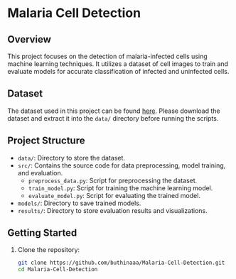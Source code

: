 # Malaria Cell Detection

## Overview

This project focuses on the detection of malaria-infected cells using machine learning techniques. It utilizes a dataset of cell images to train and evaluate models for accurate classification of infected and uninfected cells.

## Dataset

The dataset used in this project can be found [here]([link-to-your-dataset](https://www.kaggle.com/datasets/iarunava/cell-images-for-detecting-malaria)).
Please download the dataset and extract it into the `data/` directory before running the scripts.

## Project Structure

- `data/`: Directory to store the dataset.
- `src/`: Contains the source code for data preprocessing, model training, and evaluation.
  - `preprocess_data.py`: Script for preprocessing the dataset.
  - `train_model.py`: Script for training the machine learning model.
  - `evaluate_model.py`: Script for evaluating the trained model.
- `models/`: Directory to save trained models.
- `results/`: Directory to store evaluation results and visualizations.

## Getting Started

1. Clone the repository:
   ```bash
   git clone https://github.com/buthinaaa/Malaria-Cell-Detection.git
   cd Malaria-Cell-Detection
